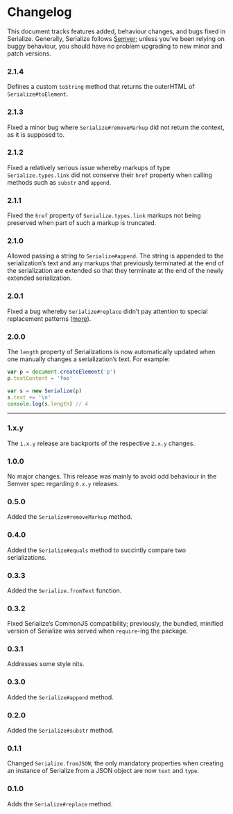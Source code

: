 # Changelog

This document tracks features added, behaviour changes, and bugs fixed in Serialize. Generally, Serialize follows [Semver](http://semver.org/); unless you’ve been relying on buggy behaviour, you should have no problem upgrading to new minor and patch versions.

### 2.1.4

Defines a custom `toString` method that returns the outerHTML of `Serialize#toElement`.

### 2.1.3

Fixed a minor bug where `Serialize#removeMarkup` did not return the context, as it is supposed to.

### 2.1.2

Fixed a relatively serious issue whereby markups of type `Serialize.types.link` did not conserve their `href` property when calling methods such as `substr` and `append`.

### 2.1.1

Fixed the `href` property of `Serialize.types.link` markups not being preserved when part of such a markup is truncated.

### 2.1.0

Allowed passing a string to `Serialize#append`. The string is appended to the serialization’s text and any markups that previously terminated at the end of the serialization are extended so that they terminate at the end of the newly extended serialization.

### 2.0.1

Fixed a bug whereby `Serialize#replace` didn’t pay attention to special replacement patterns ([more](https://github.com/lucthev/serialize/issues/2)).

### 2.0.0

The `length` property of Serializations is now automatically updated when one manually changes a serialization’s text. For example:

```js
var p = document.createElement('p')
p.textContent = 'foo'

var s = new Serialize(p)
s.text += '\n'
console.log(s.length) // 4
```

---

### 1.x.y

The `1.x.y` release are backports of the respective `2.x.y` changes.

### 1.0.0

No major changes. This release was mainly to avoid odd behaviour in the Semver spec regarding `0.x.y` releases.

### 0.5.0

Added the `Serialize#removeMarkup` method.

### 0.4.0

Added the `Serialize#equals` method to succintly compare two serializations.

### 0.3.3

Added the `Serialize.fromText` function.

### 0.3.2

Fixed Serialize’s CommonJS compatibility; previously, the bundled, minified version of Serialize was served when `require`-ing the package.

### 0.3.1

Addresses some style nits.

### 0.3.0

Added the `Serialize#append` method.

### 0.2.0

Added the `Serialize#substr` method.

### 0.1.1

Changed `Serialize.fromJSON`; the only mandatory properties when creating an instance of Serialize from a JSON object are now `text` and `type`.

### 0.1.0

Adds the `Serialize#replace` method.
